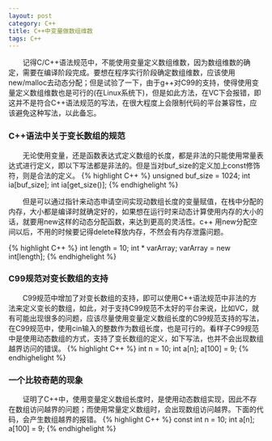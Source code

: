 ```yaml
---
layout: post
category: C++
title: C++中变量做数组维数
tags: C++
---
```


&emsp;&emsp;记得C/C++语法规范中，不能使用变量定义数组维数，因为数组维数的确定，需要在编译阶段完成。要想在程序实行阶段确定数组维数，应该使用new/malloc去动态分配；但是试验了一下，由于g++对C99的支持，使得使用变量定义数组维数也是可行的(在Linux系统下)，但是如此方法，在VC下会报错，即这并不是符合C++语法规范的写法，在很大程度上会限制代码的平台兼容性，应该避免这种写法，以此备忘。
<!--more-->

### C++语法中关于变长数组的规范
&emsp;&emsp;无论使用变量，还是函数表达式定义数组的长度，都是非法的只能使用常量表达式进行定义，即以下写法都是非法的。但是当对buf_size的定义加上const修饰符，则是合法的定义。
{% highlight C++ %}
unsigned buf_size = 1024;
int ia[buf_size];
int ia[get_size()];
{% endhighelight %}  

&emsp;&emsp;但是可以通过指针来动态申请空间实现动数组长度的变量赋值，在栈中分配的内存，大小都是编译时就确定好的，如果想在运行时来动态计算使用内存的大小的话，就要用new这样的动态分配函数，来达到更高的灵活性。c++ 用new分配空间以后，不用的时候要记得delete释放内存，不然会有内存泄露问题。  

{% highlight C++ %}
int length = 10;
int * varArray;
varArray = new int[length];
{%  endhighelight %} 

### C99规范对变长数组的支持
&emsp;&emsp;C99规范中增加了对变长数组的支持，即可以使用C++语法规范中非法的方法来定义变长的数组，如此，对于支持C99规范不太好的平台来说，比如VC，就有可能出现很多的问题，应该尽量使用变量定义数组长度的C99规范支持的写法，在C99规范中，使用cin输入的整数作为数组长度，也是可行的。看样子C99规范中是使用动态数组的方式，支持了变长数组的定义，如下写法，也并不会出现数组越界访问的错误。
{% highlight C++ %}
int n = 10;
int a[n];
a[100] = 9;
{%  endhighelight %} 

### 一个比较奇葩的现象
&emsp;&emsp;证明了C++中，使用变量定义数组长度时，是使用动态数组实现，因此不存在数组访问越界的问题；而使用常量定义数组时，会出现数组访问越界。下面的代码，会产生数组越界的报错。
{% highlight C++ %}
const int n = 10;
int a[n];
a[100] = 9;
{%  endhighelight %} 
